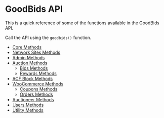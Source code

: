 # GoodBids API

This is a quick reference of some of the functions available in the GoodBids API.

Call the API using the `goodbids()` function.

* [Core Methods](core-methods.md)
* [Network Sites Methods](network-sites-methods.md)
* [Admin Methods](admin-methods.md)
* [Auction Methods](auction-methods.md)
  * [Bids Methods](bids-methods.md)
  * [Rewards Methods](rewards-methods.md)
* [ACF Block Methods](acf-block-methods.md)
* [WooCommerce Methods](woocommerce-methods.md)
  * [Coupons Methods](coupons-methods.md)
  * [Orders Methods](orders-methods.md)
* [Auctioneer Methods](auctioneer-methods.md)
* [Users Methods](users-methods.md)
* [Utility Methods](utility-methods.md)
